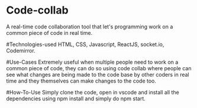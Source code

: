 # Code-collab
A real-time code collaboration tool that let's programming work on a common piece of code in real time.

#Technologies-used
HTML, CSS, Javascript, ReactJS, socket.io, Codemirror.

#Use-Cases
Extremely useful when multiple people need to work on a common piece of code, they can do so using code collab where people can see what changes are being made to the 
code base by other coders in real time and they themselves can make changes to the code too.

#How-To-Use
Simply clone the code, open in vscode and install all the dependencies using npm install and simply do npm start.

